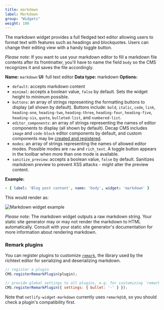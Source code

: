 ```yaml
---
title: markdown
label: Markdown
group: "Widgets"
weight: 100
---
```


The markdown widget provides a full fledged text editor allowing users to format text with features such as headings and blockquotes. Users can change their editing view with a handy toggle button. 

*Please note:* If you want to use your markdown editor to fill a markdown file contents after its frontmatter, you'll have to name the field `body` so the CMS recognizes it and saves the file accordingly.

**Name:** `markdown`
**UI:** full text editor
**Data type:** markdown
**Options:**
* `default`: accepts markdown content
* `minimal`: accepts a boolean value, `false` by default. Sets the widget height to minimum possible.
* `buttons`: an array of strings representing the formatting buttons to display (all shown by default). Buttons include: `bold`, `italic`, `code`, `link`, `heading-one`, `heading-two`, `heading-three`, `heading-four`, `heading-five`, `heading-six`, `quote`, `bulleted-list`, and `numbered-list`.
* `editor_components`: an array of strings representing the names of editor components to display (all shown by default). Decap CMS includes `image` and `code-block` editor components by default, and custom components may be [created and registered](/docs/custom-widgets/#registereditorcomponent).
* `modes`: an array of strings representing the names of allowed editor modes. Possible modes are `raw` and `rich_text`. A toggle button appears in the toolbar when more than one mode is available.
* `sanitize_preview`: accepts a boolean value, `false` by default. Sanitizes markdown preview to prevent XSS attacks - might alter the preview content.

**Example:**

```yaml
- { label: 'Blog post content', name: 'body', widget: 'markdown' }
```

This would render as:

![Markdown widget example](/img/widgets-markdown.png)

*Please note:* The markdown widget outputs a raw markdown string. Your static site generator may or may not render the markdown to HTML automatically. Consult with your static site generator's documentation for more information about rendering markdown.

### Remark plugins

You can register plugins to customize [`remark`](https://github.com/remarkjs/remark), the library used by the richtext editor for serializing and deserializing markdown.

```js
// register a plugin
CMS.registerRemarkPlugin(plugin);

// provide global settings to all plugins, e.g. for customizing `remark-stringify`
CMS.registerRemarkPlugin({ settings: { bullet: '-' } });
```

Note that `netlify-widget-markdown` currently uses `remark@10`, so you should check a plugin's compatibility first.
